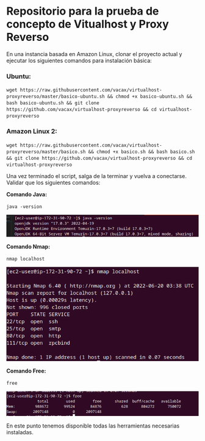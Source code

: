 # Repositorio para la prueba de concepto de Vitualhost y Proxy Reverso

En una instancia basada en Amazon Linux, clonar el proyecto actual y ejecutar los siguientes comandos para instalación básica:

### Ubuntu:

`
wget https://raw.githubusercontent.com/vacax/virtualhost-proxyreverso/master/basico-ubuntu.sh && chmod +x basico-ubuntu.sh && bash basico-ubuntu.sh && git clone https://github.com/vacax/virtualhost-proxyreverso && cd virtualhost-proxyreverso
`

### Amazon Linux 2:
`
wget https://raw.githubusercontent.com/vacax/virtualhost-proxyreverso/master/basico.sh && chmod +x basico.sh && bash basico.sh && git clone https://github.com/vacax/virtualhost-proxyreverso && cd virtualhost-proxyreverso
`

Una vez terminado el script, salga de la terminar y vuelva a conectarse. Validar que los siguientes comandos:

**Comando Java:**

`
java -version
`

![java](imagenes/java.png)

**Comando Nmap:**

`
nmap localhost
`

![nmap](imagenes/nmap.png)

**Comando Free:**

`
free 
`

![free](imagenes/free.png)

En este punto tenemos disponible todas las herramientas necesarias instaladas.

